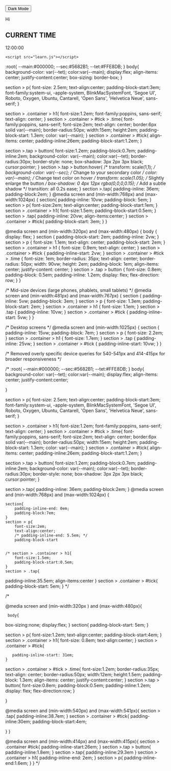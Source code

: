 <!DOCTYPE html>
<html lang="en">
<head>
    <meta charset="UTF-8">
    <meta name="viewport" content="width=device-width, initial-scale=1.0">
    <title>Learn</title>
    <link rel="stylesheet" href="learn.css">
</head>
<body id="back">
    <section>
        <div class="tap">
     <button id="btn" class="btn" onclick="changeBackground()">
      <span>Dark Mode</span>
    </button>
  </div>
      <p>Hi 
 <span id="name"></span>
    </p>
   <div class="container">
     <h1>CURRENT TIME</h1>
     <div id="tick">
<div class="time" id="tme">12:00:00</div>
     </div>
   </div>
    </section>
  
    <script src="learn.js"></script>
</body>
</html>
:root{
--main:#000000;
--sec:#5682B1;
--tet:#FFE8DB;
}
body{
    background-color: var(--tet);
    color:var(--main);
    display:flex;
    align-items: center;
    justify-content:center;
    box-sizing: border-box;
}

section > p{
    font-size: 2.5em;
    text-align:center;
    padding-block-start:3em;
    font-family:system-ui, -apple-system, BlinkMacSystemFont, 'Segoe UI', Roboto, Oxygen, Ubuntu, Cantarell, 'Open Sans', 'Helvetica Neue', sans-serif;
}

section > .container > h1{
    font-size:1.2em;
    font-family:poppins, sans-serif;
    text-align: center;
}
section > .container > #tick > .time{
       font-family:poppins, sans-serif;
       font-size:2em;
       text-align: center;
        border:6px solid var(--main);
        border-radius:50px;
        width:15em;
        height:2em;
        padding-block-start: 1.3em;
        color: var(--main);
}
section > .container > #tick{
    align-items: center;
    padding-inline:26em;
    padding-block-start:1.2em;
}

section >.tap >  button{
    font-size:1.2em;
    padding-block:0.7em;
    padding-inline:2em;
    background-color: var(--main);
    color:var(--tet);
    border-radius:30px;
    border-style: none;
    box-shadow: 3px 2px 3px black;
    cursor:pointer;
}
section >.tap >  button:hover{
/* transform: scale(1,1); */
background-color: var(--sec); /* Change to your secondary color */
  color: var(--main);           /* Change text color on hover */
  transform: scale(1.05);       /* Slightly enlarge the button */
  box-shadow: 0 4px 12px rgba(0,0,0,0.15); /* Add a subtle shadow */
  transition: all 0.2s ease;
}
section >.tap{
    padding-inline: 36em;
    padding-block:2em;
}
@media screen and (min-width:768px) and (max-width:1024px) {
    section{
        padding-inline: 10vw;
        padding-block: 5em;
    }
    section > p{
        font-size:2em;
        text-align:center;
        padding-block-start:1em;
    }
    section > .container > h1{
        font-size:1.5em;
        padding-block-start:0.5em;
    }
    section > .tap{
        padding-inline: 20vw;
        align-items:center;
    }
    section > .container > #tick{
        padding-block-start: 3em;
    }
}


@media screen and (min-width:320px) and (max-width:480px) {
    body {
        display: flex;
    }
    section {
        padding-block-start: 2em;
        padding-inline: 2vw;
    }
    section > p {
        font-size: 1.1em;
        text-align: center;
        padding-block-start: 2em;
    }
    section > .container > h1 {
        font-size: 0.9em;
        text-align: center;
    }
    section > .container > #tick {
        padding-inline-start: 2vw;
    }
    section > .container > #tick > .time {
        font-size: 1em;
        border-radius: 35px;
        text-align: center;
        border-radius: 50px;
        width: 90vw;
        height: 2em;
        padding-block: 1em;
        align-items: center;
        justify-content: center;
    }
    section > .tap > button {
        font-size: 0.8em;
        padding-block: 0.5em;
        padding-inline: 1.2em;
        display: flex;
        flex-direction: row;
    }
}

/* Mid-size devices (large phones, phablets, small tablets) */
@media screen and (min-width:481px) and (max-width:767px) {
    section {
        padding-inline: 5vw;
        padding-block: 3em;
    }
    section > p {
        font-size: 1.3em;
        padding-block-start: 2em;
    }
    section > .container > h1 {
        font-size: 1.1em;
    }
    section > .tap {
        padding-inline: 10vw;
    }
    section > .container > #tick {
        padding-inline-start: 5vw;
    }
}

/* Desktop screens */
@media screen and (min-width:1025px) {
    section {
        padding-inline: 15vw;
        padding-block: 7em;
    }
    section > p {
        font-size: 2.2em;
    }
    section > .container > h1 {
        font-size: 1.7em;
    }
    section > .tap {
        padding-inline: 25vw;
    }
    section > .container > #tick {
        padding-inline-start: 10vw;
    }
}

/* Removed overly specific device queries for 540-541px and 414-415px for broader responsiveness */



/* :root{
--main:#000000;
--sec:#5682B1;
--tet:#FFE8DB;
}
body{
    background-color: var(--tet);
    color:var(--main);
    display:flex;
    align-items: center;
    justify-content:center;
    
}

section > p{
    font-size: 2.5em;
    text-align:center;
    padding-block-start:3em;
    font-family:system-ui, -apple-system, BlinkMacSystemFont, 'Segoe UI', Roboto, Oxygen, Ubuntu, Cantarell, 'Open Sans', 'Helvetica Neue', sans-serif;
}

section > .container > h1{
    font-size:1.2em;
    font-family:poppins, sans-serif;
    text-align: center;
}
section > .container > #tick > .time{
       font-family:poppins, sans-serif;
       font-size:2em;
       text-align: center;
        border:6px solid var(--main);
        border-radius:50px;
        width:15em;
        height:2em;
        padding-block-start: 1.3em;
        color: var(--main);
}
section > .container > #tick{
    align-items: center;
    padding-inline:26em;
    padding-block-start:1.2em;
}

section >.tap >  button{
    font-size:1.2em;
    padding-block:0.7em;
    padding-inline:2em;
    background-color: var(--main);
    color:var(--tet);
    border-radius:30px;
    border-style: none;
    box-shadow: 3px 2px 3px black;
    cursor:pointer;
}

section >.tap{
    padding-inline: 36em;
    padding-block:2em;
}
@media screen and (min-width:768px) and (max-width:1024px)
 {
  
    section{
        padding-inline-end: 0em;
        padding-block:7em;
    }
    section > p{
        font-size:2em;
        text-align:center;
        /* padding-inline-end: 5.5em; */
        padding-block-start

  
    /* section > .container > h1{
        font-size:1.5em;
        padding-block-start:0.5em;
    }
    section > .tap{
   padding-inline:35.5em;
   align-items:center
    }
    section > .container > #tick{
        padding-block-start: 5em;
    } */
    

/* 

@media screen and (min-width:320px ) and (max-width:480px){
   
     body{
box-sizing:none;
display:flex;
     }
     section{
        padding-block-start: 5em;
     }
    
section > p{
    font-size:1.2em;
    text-align:center;
    padding-block-start:4em;
}
section > .container > h1{
    font-size: 0.8em;
    text-align:center;
}
    section > .container > #tick{
        
       padding-inline-start: 31em;
    }
section > .container > #tick > .time{
    font-size:1.2em;
    border-radius:35px;
       text-align: center;
        border-radius:50px;
        width:12em;
        height:1.5em;
        padding-block: 1.3em;
        align-items: center;
        justify-content:center;
}
section >.tap >  button{
    font-size:0.8em;
    padding-block:0.5em;
    padding-inline:1.2em;
    display: flex;
    flex-direction:row;
}
   
}

@media screen and (min-width:540px) and (max-width:541px){
 section > .tap{
    padding-inline:38.7em;
 }
  section > .container > #tick{
    padding-inline:30em;
    padding-block-start:4em;

    
  }
}

@media screen and (min-width:414px) and (max-width:415px){
    section > .container  #tick{
        padding-inline-start:26em;
    }
    section >.tap > button{
        padding-inline:1.8em;
    }
     section >.tap{
        padding-inline:29.3em
     }
    section > .container > h1{
        padding-inline-end: 2em;
    }
    section > p{
        padding-inline-end:1.6em;
    }
}  */


